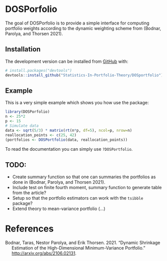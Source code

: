 
<!-- README.md is generated from README.Rmd. Please edit that file -->

# DOSPorfolio

<!-- badges: start -->
<!-- badges: end -->

The goal of DOSPorfolio is to provide a simple interface for computing
portfolio weights according to the dynamic weighting scheme from
(Bodnar, Parolya, and Thorsen 2021).

## Installation

The development version can be installed from
[GitHub](https://github.com/) with:

``` r
# install.packages("devtools")
devtools::install_github("Statistics-In-Portfolio-Theory/DOSportfolio")
```

## Example

This is a very simple example which shows you how use the package:

``` r
library(DOSPorfolio)
n <- 25*2
p <- 15
# Simulate data
data <- sqrt(5/3) * matrix(rt(n*p, df=5), ncol=p, nrow=n)
reallocation_points <- c(25, 42)
(portfolios <- DOSPortfolio(data, reallocation_points))
```

To read the documentation you can simply use `?DOSPortfolio`.

## TODO:

-   Create summary function so that one can summaries the portfolios as
    done in (Bodnar, Parolya, and Thorsen 2021).
-   Include test on finite fourth moment, summary function to generate
    table from the article?
-   Setup so that the portfolio estimators can work with the `tsibble`
    package?
-   Extend theory to mean-variance portfolio (…)

# References

<div id="refs" class="references csl-bib-body hanging-indent">

<div id="ref-BODNAR21dynshrink" class="csl-entry">

Bodnar, Taras, Nestor Parolya, and Erik Thorsen. 2021. “Dynamic
Shrinkage Estimation of the High-Dimensional Minimum-Variance
Portfolio.” <http://arxiv.org/abs/2106.02131>.

</div>

</div>

